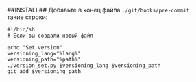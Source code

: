 ##INSTALL##
Добавьте в конец файла `./git/hooks/pre-commit`   
такие строки:   
```
#!/bin/sh
# Если вы создали новый файл

echo "Set version"
versioning_lang="%lang%"
versioning_path="%path%"
./version_set.py $versioning_lang $versioning_path
git add $versioning_path

```